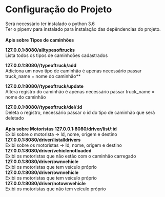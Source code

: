 # Configuração do Projeto #

Será necessário ter instalado o python 3.6
<br />
Ter o pipenv para instalado para instalação das depêndencias do projeto.
<br />
<br />
**Apis sobre Tipos de caminhões**

**127.0.0.1:8080/alltypesoftrucks**
<br />
Lista todos os tipos de caminhoões cadastrados

**127.0.0.1:8080//typeoftruck/add**
<br />
Adiciona um novo tipo de caminhão é apenas necessário passar truck_name = nome do caminhão**

**127.0.0.1:8080//typeoftruck/update**
<br />
Altera registro do caminhão é apenas necessário passar truck_name = nome do caminhão

**127.0.0.1:8080//typeoftruck/del/:id**
<br />
Deleta o registro, necessário passar o id do tipo de caminhão que será deletado
<br />
<br />
**Apis sobre Motoristas**
**127.0.0.1:8080/driver/list/:id**
<br />
Exibi sobre o motorista -> Id, nome, origem e destino
**127.0.0.1:8080/driver/listalldrivers**
<br />
Exibi sobre os motoristas -> Id, nome, origem e destino
**127.0.0.1:8080/driver/vehiclenotloaded**
<br />
Exibi os motoristas que não estão com o caminhão carregado
**127.0.0.1:8080/driver/ownvehicle**
<br />
Exibi os motoristas que tem veículo próprio
**127.0.0.1:8080/driver/ownvehicle**
<br />
Exibi os motoristas que tem veículo próprio
**127.0.0.1:8080/driver/notownvehicle**
<br />
Exibi os motoristas que não tem veículo próprio

